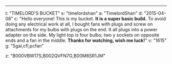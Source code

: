 ---
t: "TIMELORD'S BUCKET"
s: "timelordshan"
a: "TimelordShan"
d: "2015-04-08"
c: "Hello everyone! This is my bucket. <strong>It is a super basic build.</strong> To avoid doing any electrical work at all, I bought fans with plugs and screw on attachments for my bulbs with plugs on the end. It all plugs into a power adapter on the side. My light top is four bulbs; two y sockets on opposite ends and a fan in the middle. <strong>Thanks for watching, wish me luck!</strong>"
v: "1615"
g: "5gal,cfl,pcfan"

z: "B000VBW17S,B002QVFN7G,B00M6SR1JM"
